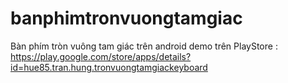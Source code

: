 # banphimtronvuongtamgiac
Bàn phím tròn vuông tam giác trên android
demo trên PlayStore : https://play.google.com/store/apps/details?id=hue85.tran.hung.tronvuongtamgiackeyboard
